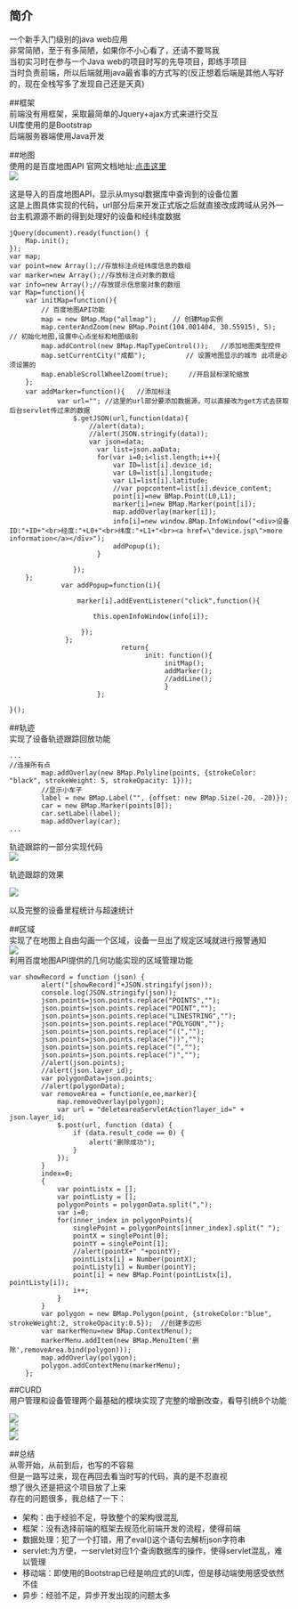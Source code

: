 ## 简介  
一个新手入门级别的java web应用  
非常简陋，至于有多简陋，如果你不小心看了，还请不要骂我  
当初实习时在参与一个Java web的项目时写的先导项目，即练手项目  
当时负责前端，所以后端就用java最省事的方式写的(反正想着后端是其他人写好的，现在全栈写多了发现自己还是天真)  

##框架  
前端没有用框架，采取最简单的Jquery+ajax方式来进行交互  
UI库使用的是Bootstrap  
后端服务器端使用Java开发  

##地图  
使用的是百度地图API  官网文档地址:[点击这里](http://lbsyun.baidu.com/index.php?title=jspopular)   
![](http://otjjfdfdp.bkt.clouddn.com/17-8-15/98236293.jpg)  

这是导入的百度地图API，显示从mysql数据库中查询到的设备位置  
这是上图具体实现的代码，url部分后来开发正式版之后就直接改成跨域从另外一台主机源源不断的得到处理好的设备和经纬度数据   

```
jQuery(document).ready(function() {
    Map.init();
});
var map;    
var point=new Array();//存放标注点经纬度信息的数组
var marker=new Array();//存放标注点对象的数组
var info=new Array();//存放提示信息窗对象的数组
var Map=function(){
    var initMap=function(){
        // 百度地图API功能
        map = new BMap.Map("allmap");    // 创建Map实例
        map.centerAndZoom(new BMap.Point(104.001404, 30.55915), 5);  // 初始化地图,设置中心点坐标和地图级别
        map.addControl(new BMap.MapTypeControl());   //添加地图类型控件
        map.setCurrentCity("成都");          // 设置地图显示的城市 此项是必须设置的
        map.enableScrollWheelZoom(true);     //开启鼠标滚轮缩放
    };
    var addMarker=function(){   //添加标注
            var url=""; //这里的url部分要添加数据源，可以直接改为get方式去获取后台servlet传过来的数据
                $.getJSON(url,function(data){
                    //alert(data);
                    //alert(JSON.stringify(data));
                    var json=data;
                      var list=json.aaData;
                      for(var i=0;i<list.length;i++){                       
                          var ID=list[i].device_id;
                          var L0=list[i].longitude;
                          var L1=list[i].latitude;
                          //var popcontent=list[i].device_content;
                          point[i]=new BMap.Point(L0,L1);
                          marker[i]=new BMap.Marker(point[i]);                
                          map.addOverlay(marker[i]);
                          info[i]=new window.BMap.InfoWindow("<div>设备ID:"+ID+"<br>经度:"+L0+"<br>纬度:"+L1+"<br><a href=\"device.jsp\">more information</a></div>");
                          addPopup(i);
                      }
        
                });
    };
             var addPopup=function(i){

                 marker[i].addEventListener("click",function(){

                     this.openInfoWindow(info[i]);

                  });
              };
                            return{
                                  init: function(){
                                       initMap();
                                       addMarker();
                                       //addLine();
                                       }
                      };

}();      

```

##轨迹  
实现了设备轨迹跟踪回放功能  
```
...
//连接所有点
        map.addOverlay(new BMap.Polyline(points, {strokeColor: "black", strokeWeight: 5, strokeOpacity: 1}));
        //显示小车子
        label = new BMap.Label("", {offset: new BMap.Size(-20, -20)});
        car = new BMap.Marker(points[0]);
        car.setLabel(label);
        map.addOverlay(car);
...
```
轨迹跟踪的一部分实现代码  
![](http://otjjfdfdp.bkt.clouddn.com/17-9-19/65515286.jpg)  

轨迹跟踪的效果  

![](http://otjjfdfdp.bkt.clouddn.com/17-9-19/29945241.jpg)  

以及完整的设备里程统计与超速统计  

##区域  
实现了在地图上自由勾画一个区域，设备一旦出了规定区域就进行报警通知  
![](http://otjjfdfdp.bkt.clouddn.com/17-9-19/12453929.jpg)  
利用百度地图API提供的几何功能实现的区域管理功能  
```
var showRecord = function (json) {
        alert("[showRecord]"+JSON.stringify(json));
        console.log(JSON.stringify(json));
        json.points=json.points.replace("POINTS","");
        json.points=json.points.replace("POINT","");
        json.points=json.points.replace("LINESTRING","");
        json.points=json.points.replace("POLYGON","");
        json.points=json.points.replace("((","");
        json.points=json.points.replace("))","");
        json.points=json.points.replace("(","");
        json.points=json.points.replace(")","");
        //alert(json.points);
        //alert(json.layer_id);
        var polygonData=json.points;
        //alert(polygonData);
        var removeArea = function(e,ee,marker){
            map.removeOverlay(polygon);
            var url = "deleteareaServletAction?layer_id=" + json.layer_id;
            $.post(url, function (data) {
                if (data.result_code == 0) {
                    alert("删除成功");
                }
            });
        }
        index=0;
        {
            var pointListx = [];
            var pointListy = [];
            polygonPoints = polygonData.split(",");
            var i=0;
            for(inner_index in polygonPoints){
                singlePoint = polygonPoints[inner_index].split(" ");
                pointX = singlePoint[0];
                pointY = singlePoint[1];
                //alert(pointX+" "+pointY);
                pointListx[i] = Number(pointX);
                pointListy[i] = Number(pointY);
                point[i] = new BMap.Point(pointListx[i], pointListy[i]);
                i++;
            }
        }
        var polygon = new BMap.Polygon(point, {strokeColor:"blue", strokeWeight:2, strokeOpacity:0.5});  //创建多边形
        var markerMenu=new BMap.ContextMenu();
        markerMenu.addItem(new BMap.MenuItem('删除',removeArea.bind(polygon)));
        map.addOverlay(polygon);
        polygon.addContextMenu(markerMenu);
    };
```

##CURD  
用户管理和设备管理两个最基础的模块实现了完整的增删改查，看导引统8个功能  

![](http://otjjfdfdp.bkt.clouddn.com/17-9-19/64345031.jpg)  
![](http://otjjfdfdp.bkt.clouddn.com/17-9-19/46831812.jpg)  
![](http://otjjfdfdp.bkt.clouddn.com/17-9-19/68379442.jpg)  

##总结  
从零开始，从前到后，也写的不容易  
但是一路写过来，现在再回去看当时写的代码，真的是不忍直视  
想了很久还是把这个项目放了上来  
存在的问题很多，我总结了一下：
- 架构：由于经验不足，导致整个的架构很混乱  
- 框架：没有选择前端的框架去规范化前端开发的流程，使得前端  
- 数据处理：犯了一个打错，用了eval()这个语句去解析json字符串  
- servlet:为方便，一servlet对应1个查询数据库的操作，使得servlet混乱，难以管理  
- 移动端：即使用的Bootstrap已经是响应式的UI库，但是移动端使用感受依然不佳  
- 异步：经验不足，异步开发出现的问题太多
